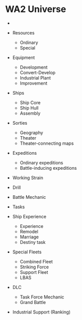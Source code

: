 # WA2 Universe
- [Philosophy]: ./philosophy.md	"w"

- Resources

  - Ordinary
  - Special

- Equipment

  - Development
  - Convert-Develop
  - Industrial Plant
  - Improvement

- Ships

  - Ship Core
  - Ship Hull
  - Assembly

- Sorties

  - Geography
  - Theater
  - Theater-connecting maps

- Expeditions

  - Ordinary expeditions
  - Battle-inducing expeditions

- Working Strain

- Drill

- Battle Mechanic

- Tasks

- Ship Experience

  - Experience
  - Remodel
  - Marriage
  - Destiny task

- Special Fleets

  - Combined Fleet
  - Striking Force
  - Support Fleet
  - LBAS

- DLC

  - Task Force Mechanic
  - Grand Battle

- Industrial Support (Ranking)

  


